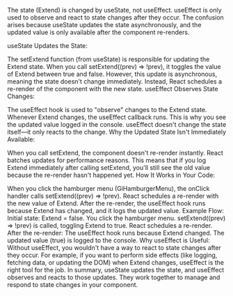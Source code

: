 The state (Extend) is changed by useState, not useEffect. useEffect is only used to observe and react to state changes after they occur. The confusion arises because useState updates the state asynchronously, and the updated value is only available after the component re-renders.


useState Updates the State:

The setExtend function (from useState) is responsible for updating the Extend state.
When you call setExtend((prev) => !prev), it toggles the value of Extend between true and false.
However, this update is asynchronous, meaning the state doesn't change immediately. Instead, React schedules a re-render of the component with the new state.
useEffect Observes State Changes:

The useEffect hook is used to "observe" changes to the Extend state.
Whenever Extend changes, the useEffect callback runs. This is why you see the updated value logged in the console.
useEffect doesn't change the state itself—it only reacts to the change.
Why the Updated State Isn't Immediately Available:

When you call setExtend, the component doesn't re-render instantly. React batches updates for performance reasons.
This means that if you log Extend immediately after calling setExtend, you'll still see the old value because the re-render hasn't happened yet.
How It Works in Your Code:

When you click the hamburger menu (GiHamburgerMenu), the onClick handler calls setExtend((prev) => !prev).
React schedules a re-render with the new value of Extend.
After the re-render, the useEffect hook runs because Extend has changed, and it logs the updated value.
Example Flow:
Initial state: Extend = false.
You click the hamburger menu.
setExtend((prev) => !prev) is called, toggling Extend to true.
React schedules a re-render.
After the re-render:
The useEffect hook runs because Extend changed.
The updated value (true) is logged to the console.
Why useEffect is Useful:
Without useEffect, you wouldn't have a way to react to state changes after they occur.
For example, if you want to perform side effects (like logging, fetching data, or updating the DOM) when Extend changes, useEffect is the right tool for the job.
In summary, useState updates the state, and useEffect observes and reacts to those updates. They work together to manage and respond to state changes in your component.